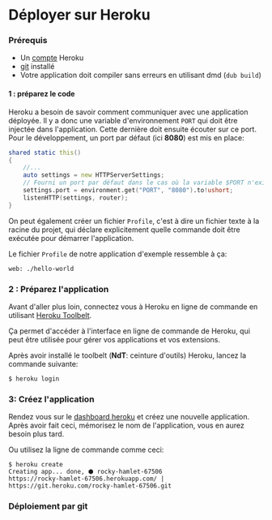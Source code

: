 # Déployer sur Heroku

### Prérequis

- Un [compte](https://signup.heroku.com/login) Heroku
- [git](https://git-scm.com/) installé
- Votre application doit compiler sans erreurs en utilisant dmd (`dub build`)

#### 1 : préparez le code

Heroku a besoin de savoir comment communiquer avec une application déployée. Il y a donc une variable d'environnement `PORT` qui doit être injectée dans l'application. Cette dernière doit ensuite écouter sur ce port. Pour le développement, un port par défaut (ici __8080__) est mis en place:

```d
shared static this()
{
    //...
    auto settings = new HTTPServerSettings;
    // Fourni un port par défaut dans le cas où la variable $PORT n'existe pas.
    settings.port = environment.get("PORT", "8080").to!ushort;
    listenHTTP(settings, router);
}
```

On peut également créer un fichier `Profile`, c'est à dire un fichier texte à la racine du projet, qui déclare explicitement quelle commande doit être exécutée pour démarrer l'application.

Le fichier `Profile` de notre application d'exemple ressemble à ça:

```
web: ./hello-world
```

### 2 : Préparez l'application

Avant d'aller plus loin, connectez vous à Heroku en ligne de commande en utilisant [Heroku Toolbelt](https://toolbelt.heroku.com/standalone).

Ça permet d'accéder à l'interface en ligne de commande de Heroku, qui peut être utilisée pour gérer vos applications et vos extensions.

Après avoir installé le toolbelt (**NdT**: ceinture d'outils) Heroku, lancez la commande suivante:

```
$ heroku login
```

### 3: Créez l'application

Rendez vous sur le [dashboard heroku](https://dashboard.heroku.com) et créez une nouvelle application. Après avoir fait ceci, mémorisez le nom de l'application, vous en aurez besoin plus tard.

Ou utilisez la ligne de commande comme ceci:

```
$ heroku create
Creating app... done, ⬢ rocky-hamlet-67506
https://rocky-hamlet-67506.herokuapp.com/ | https://git.heroku.com/rocky-hamlet-67506.git
```

### Déploiement par git
